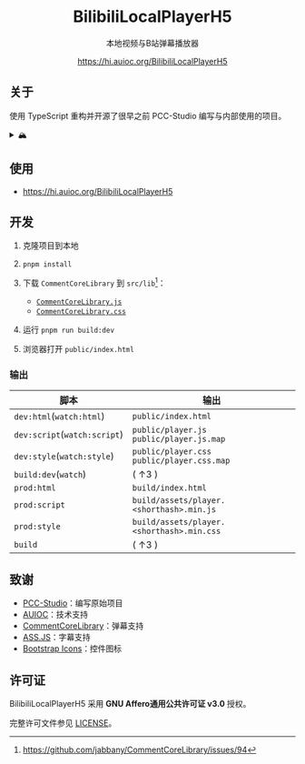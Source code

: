 <h1 align="center">BilibiliLocalPlayerH5</h1>

<div align="center">

本地视频与B站弹幕播放器

<https://hi.auioc.org/BilibiliLocalPlayerH5>

</div>

## 关于

使用 TypeScript 重构并开源了很早之前 PCC-Studio 编写与内部使用的项目。

<details>

<summary>🏔</summary>

早期的雪山代码并没有得到重构，反而堆得更高力（悲

</details>

## 使用

- <https://hi.auioc.org/BilibiliLocalPlayerH5>

## 开发

1. 克隆项目到本地
2. `pnpm install`
3. 下载 `CommentCoreLibrary` 到 `src/lib`[^1]：

    - [`CommentCoreLibrary.js`](https://unpkg.com/comment-core-library@0.11.1/dist/CommentCoreLibrary.js)
    - [`CommentCoreLibrary.css`](https://unpkg.com/comment-core-library@0.11.1/dist/css/style.css)

4. 运行 `pnpm run build:dev`
5. 浏览器打开 `public/index.html`

[^1]: <https://github.com/jabbany/CommentCoreLibrary/issues/94>

### 输出

| 脚本                         | 输出                                            |
| ---------------------------- | ----------------------------------------------- |
| `dev:html`(`watch:html`)     | `public/index.html`                             |
| `dev:script`(`watch:script`) | `public/player.js`<br/>`public/player.js.map`   |
| `dev:style`(`watch:style`)   | `public/player.css`<br/>`public/player.css.map` |
| `build:dev`(`watch`)         | ( ↑3 )                                          |
| `prod:html`                  | `build/index.html`                              |
| `prod:script`                | `build/assets/player.<shorthash>.min.js`        |
| `prod:style`                 | `build/assets/player.<shorthash>.min.css`       |
| `build`                      | ( ↑3 )                                          |

## 致谢

- [PCC-Studio](https://www.pccstudio.com)：编写原始项目
- [AUIOC](https://www.auioc.org)：技术支持
- [CommentCoreLibrary](https://github.com/jabbany/CommentCoreLibrary)：弹幕支持
- [ASS.JS](https://github.com/weizhenye/ASS)：字幕支持
- [Bootstrap Icons](https://icons.getbootstrap.com)：控件图标

## 许可证

BilibiliLocalPlayerH5 采用 **GNU Affero通用公共许可证 v3.0** 授权。

完整许可文件参见 [LICENSE](/LICENSE)。
